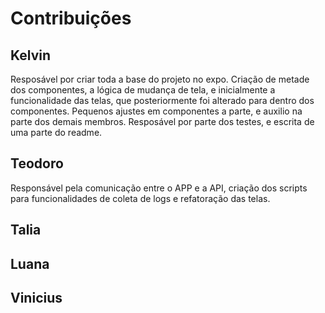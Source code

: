 # Contribuições

## Kelvin

Resposável por criar toda a base do projeto no expo. Criação de metade dos componentes, a lógica de mudança de tela, e inicialmente a funcionalidade das telas, que posteriormente foi alterado
para dentro dos componentes. Pequenos ajustes em componentes a parte, e auxilio na parte dos demais membros. Resposável por parte dos testes, e escrita de uma parte do readme. 

## Teodoro

Responsável pela comunicação entre o APP e a API, criação dos scripts para funcionalidades de coleta de logs e refatoração das telas.

## Talia

## Luana

## Vinicius
